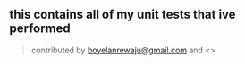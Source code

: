 ## this contains all of my unit tests that ive performed 
> contributed by <boyelanrewaju@gmail.com> and <>

